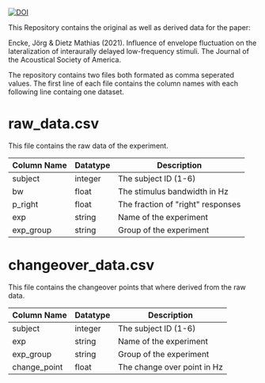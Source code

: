 
[![DOI](https://zenodo.org/badge/274340243.svg)](https://zenodo.org/badge/latestdoi/274340243)

This Repository contains the original as well as derived data for the paper:

Encke, Jörg & Dietz Mathias (2021). Influence of envelope fluctuation on the lateralization
of interaurally delayed low-frequency stimuli. The Journal of the Acoustical Society of
America. 

The repository contains two files both formated as comma seperated
values. The first line of each file contains the column names with
each following line containg one dataset.

# raw_data.csv
This file contains the raw data of the experiment.

| Column Name | Datatype    | Description                       |
|-------------|---------|-----------------------------------|
| subject     | integer | The subject ID (1-6)              |
| bw          | float   | The stimulus bandwidth in Hz      |
| p_right     | float   | The fraction of "right" responses |
| exp         | string  | Name of the experiment            |
| exp_group   | string  | Group of the experiment           |

# changeover_data.csv
This file contains the changeover points that where derived from the
raw data.

| Column Name  | Datatype | Description                 |
|--------------|----------|-----------------------------|
| subject      | integer  | The subject ID (1-6)        |
| exp          | string   | Name of the experiment      |
| exp_group    | string   | Group of the experiment     |
| change_point | float    | The change over point in Hz |
